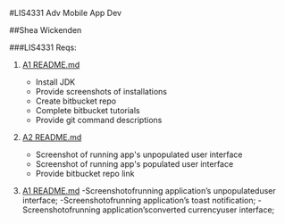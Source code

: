 #LIS4331 Adv Mobile App Dev

##Shea Wickenden

###LIS4331 Reqs:


1. [A1 README.md](a1/README.md "My A1 README.md file")
    - Install JDK
    - Provide screenshots of installations
    - Create bitbucket repo
    - Complete bitbucket tutorials
    - Provide git command descriptions

2. [A2 README.md](a2/README.md "My A2 README.md file")
    - Screenshot of running app's unpopulated user interface
    - Screenshot of running app's populated user interface
    - Provide bitbucket repo link


3.  [A1 README.md](a3/README.md "My A3 README.md file")
    -Screenshotofrunning application’s unpopulateduser interface;
    -Screenshotofrunning application’s toast notification;
    -Screenshotofrunning application’sconverted currencyuser interface;
                
